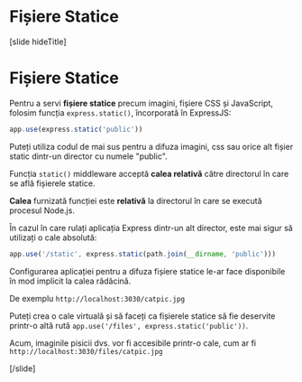 # Fișiere Statice

[slide hideTitle]
# Fișiere Statice

Pentru a servi **fișiere statice** precum imagini, fișiere CSS și JavaScript, folosim funcția `express.static()`, încorporată în ExpressJS:

```js
app.use(express.static('public'))
```

Puteți utiliza codul de mai sus pentru a difuza imagini, css sau orice alt fișier static dintr-un director cu numele "public".

Funcția `static()` middleware acceptă **calea relativă** către directorul în care se află fișierele statice.

**Calea** furnizată funcției este **relativă** la directorul în care se execută procesul Node.js.

În cazul în care rulați aplicația Express dintr-un alt director, este mai sigur să utilizați o cale absolută:

```js
app.use('/static', express.static(path.join(__dirname, 'public')))
```

Configurarea aplicației pentru a difuza fișiere statice le-ar face disponibile în mod implicit la calea rădăcină.

De exemplu `http://localhost:3030/catpic.jpg`

Puteți crea o cale virtuală și să faceți ca fișierele statice să fie deservite printr-o altă rută `app.use('/files', express.static('public'))`.

Acum, imaginile pisicii dvs. vor fi accesibile printr-o cale, cum ar fi `http://localhost:3030/files/catpic.jpg`

[/slide]
